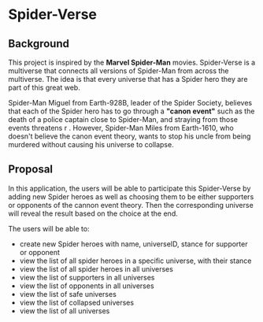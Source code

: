 # Spider-Verse

## Background
This project is inspired by the **Marvel Spider-Man** movies. Spider-Verse is a multiverse
that connects all versions of Spider-Man from across the multiverse.
The idea is that every universe that has a Spider hero they are part of this great web.

Spider-Man Miguel from Earth-928B, leader of the Spider Society, believes that each of the Spider hero has to go
through a **"canon event"** such as the death of a police captain
close to Spider-Man, and straying from those events threatens r
. However, Spider-Man Miles from Earth-1610,
who doesn't believe the canon event theory, wants to stop his uncle from being murdered without causing
his universe to collapse.

## Proposal
In this application, the users will be able to participate this Spider-Verse by adding
new Spider heroes as well as choosing them to be either supporters or opponents of the cannon event theory.
Then the corresponding universe will reveal the result based on the choice at the end.

The users will be able to:
- create new Spider heroes with name, universeID, stance for supporter or opponent
- view the list of all spider heroes in a specific universe, with their stance
- view the list of all spider heroes in all universes
- view the list of supporters in all universes
- view the list of opponents in all universes
- view the list of safe universes
- view the list of collapsed universes
- view the list of all universes
  